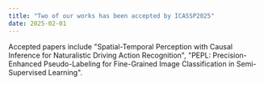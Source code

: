 ```yaml
---
title: "Two of our works has been accepted by ICASSP2025"
date: 2025-02-01
---
```


Accepted papers include "Spatial-Temporal Perception with Causal Inference
for Naturalistic Driving Action Recognition", "PEPL: Precision-Enhanced Pseudo-Labeling for
Fine-Grained Image Classification in
Semi-Supervised Learning".